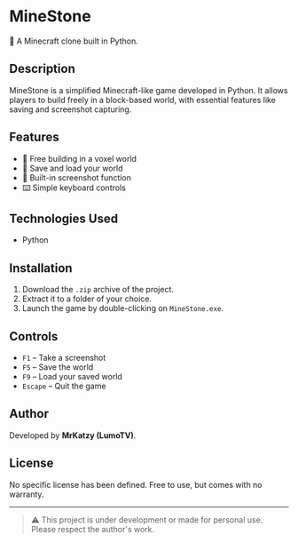 # MineStone

🧱 A Minecraft clone built in Python.

## Description

MineStone is a simplified Minecraft-like game developed in Python. It allows players to build freely in a block-based world, with essential features like saving and screenshot capturing.

## Features

- 🧱 Free building in a voxel world
- 💾 Save and load your world
- 📸 Built-in screenshot function
- ⌨️ Simple keyboard controls

## Technologies Used

- Python

## Installation

1. Download the `.zip` archive of the project.
2. Extract it to a folder of your choice.
3. Launch the game by double-clicking on `MineStone.exe`.

## Controls

- `F1` – Take a screenshot  
- `F5` – Save the world  
- `F9` – Load your saved world  
- `Escape` – Quit the game

## Author

Developed by **MrKatzy (LumoTV)**.

## License

No specific license has been defined. Free to use, but comes with no warranty.

---

> ⚠️ This project is under development or made for personal use. Please respect the author's work.
